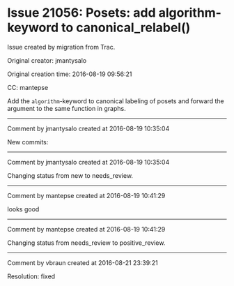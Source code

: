 # Issue 21056: Posets: add algorithm-keyword to canonical_relabel()

Issue created by migration from Trac.

Original creator: jmantysalo

Original creation time: 2016-08-19 09:56:21

CC:  mantepse

Add the `algorithm`-keyword to canonical labeling of posets and forward the argument to the same function in graphs.


---

Comment by jmantysalo created at 2016-08-19 10:35:04

New commits:


---

Comment by jmantysalo created at 2016-08-19 10:35:04

Changing status from new to needs_review.


---

Comment by mantepse created at 2016-08-19 10:41:29

looks good


---

Comment by mantepse created at 2016-08-19 10:41:29

Changing status from needs_review to positive_review.


---

Comment by vbraun created at 2016-08-21 23:39:21

Resolution: fixed
